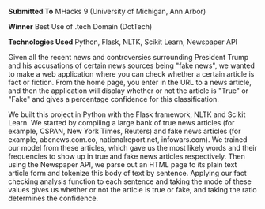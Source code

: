 **Submitted To** MHacks 9 (University of Michigan, Ann Arbor)

**Winner** Best Use of .tech Domain (DotTech)

**Technologies Used** Python, Flask, NLTK, Scikit Learn, Newspaper API

Given all the recent news and controversies surrounding President Trump and his accusations of certain news sources being "fake news", we wanted to make a web application where you can check whether a certain article is fact or fiction. From the home page, you enter in the URL to a news article, and then the application will display whether or not the article is "True" or "Fake" and gives a percentage confidence for this classification.

We built this project in Python with the Flask framework, NLTK and Scikit Learn. We started by compiling a large bank of true news articles (for example, CSPAN, New York Times, Reuters) and fake news articles (for example, abcnews.com.co, nationalreport.net, infowars.com). We trained our model from these articles, which gave us the most likely words and their frequencies to show up in true and fake news articles respectively. Then using the Newspaper API, we parse out an HTML page to its plain text article form and tokenize this body of text by sentence. Applying our fact checking analysis function to each sentence and taking the mode of these values gives us whether or not the article is true or fake, and taking the ratio determines the confidence.
